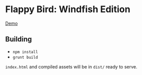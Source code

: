 # Flappy Bird: Windfish Edition

[Demo](https://static.skinet.org/flappy-bird)

## Building
* `npm install`
* `grunt build`

`index.html` and compiled assets will be in `dist/` ready to serve.

